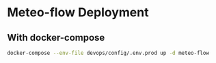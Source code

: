 # Meteo-flow Deployment

## With docker-compose

```bash
docker-compose --env-file devops/config/.env.prod up -d meteo-flow
```